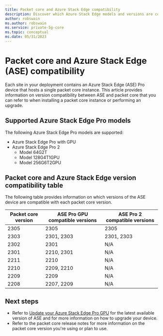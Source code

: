 ```yaml
---
title: Packet core and Azure Stack Edge compatibility
description: Discover which Azure Stack Edge models and versions are compatible with each packet core version
author: robswain
ms.author: robswain
ms.service: private-5g-core
ms.topic: conceptual
ms.date: 05/31/2023
---
```


# Packet core and Azure Stack Edge (ASE) compatibility

Each site in your deployment contains an Azure Stack Edge (ASE) Pro device that hosts a single packet core instance. This article provides information on version compatibility between ASE and packet core that you can refer to when installing a packet core instance or performing an upgrade.

## Supported Azure Stack Edge Pro models

The following Azure Stack Edge Pro models are supported:

- Azure Stack Edge Pro with GPU
- Azure Stack Edge Pro 2
  - Model 64G2T
  - Model 128G4T1GPU
  - Model 256G6T2GPU

## Packet core and Azure Stack Edge version compatibility table

The following table provides information on which versions of the ASE device are compatible with each packet core version.

| Packet core version  | ASE Pro GPU compatible versions  | ASE Pro 2 compatible versions |
|-----|-----|-----|
| 2305 | 2305 | 2305 |
| 2303 | 2301, 2303  | 2301, 2303 |
| 2302 | 2301  | N/A |
| 2301 | 2210, 2301  | N/A |
| 2211 | 2210  | N/A |
| 2210 | 2209, 2210  | N/A |
| 2209 | 2209  | N/A |
| 2208 | 2207, 2209  | N/A |

## Next steps

- Refer to [Update your Azure Stack Edge Pro GPU](../databox-online/azure-stack-edge-gpu-install-update.md) for the latest available version of ASE and for more information on how to upgrade your device.
- Refer to the packet core release notes for more information on the packet core version you're using or plan to use.
